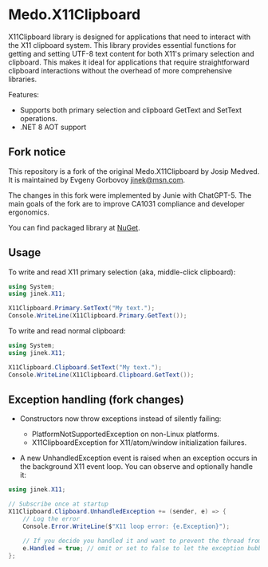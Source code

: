 
Medo.X11Clipboard
=================

X11Clipboard library is designed for applications that need to interact with the
X11 clipboard system. This library provides essential functions for getting and
setting UTF-8 text content for both X11's primary selection and clipboard. This
makes it ideal for applications that require straightforward clipboard
interactions without the overhead of more comprehensive libraries.

Features:
* Supports both primary selection and clipboard GetText and SetText operations.
* .NET 8 AOT support

Fork notice
-----------
This repository is a fork of the original Medo.X11Clipboard by Josip Medved. It is maintained by Evgeny Gorbovoy <jinek@msn.com>.

The changes in this fork were implemented by Junie with ChatGPT-5. The main goals of the fork are to improve CA1031 compliance and developer ergonomics.

You can find packaged library at [NuGet][nuget_x11clipboard].


## Usage

To write and read X11 primary selection (aka, middle-click clipboard):
```csharp
using System;
using jinek.X11;

X11Clipboard.Primary.SetText("My text.");
Console.WriteLine(X11Clipboard.Primary.GetText());
```

To write and read normal clipboard:
```csharp
using System;
using jinek.X11;

X11Clipboard.Clipboard.SetText("My text.");
Console.WriteLine(X11Clipboard.Clipboard.GetText());
```

## Exception handling (fork changes)

- Constructors now throw exceptions instead of silently failing:
  - PlatformNotSupportedException on non-Linux platforms.
  - X11ClipboardException for X11/atom/window initialization failures.

- A new UnhandledException event is raised when an exception occurs in the background X11 event loop. You can observe and optionally handle it:

```csharp
using jinek.X11;

// Subscribe once at startup
X11Clipboard.Clipboard.UnhandledException += (sender, e) => {
    // Log the error
    Console.Error.WriteLine($"X11 loop error: {e.Exception}");

    // If you decide you handled it and want to prevent the thread from crashing:
    e.Handled = true; // omit or set to false to let the exception bubble up
};
```

[nuget_x11clipboard]: https://www.nuget.org/packages/jinek.X11Clipboard.Fork/
